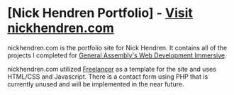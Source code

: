 # [Nick Hendren Portfolio] - [Visit nickhendren.com](http://www.nickhendren.com)

nickhendren.com is the portfolio site for Nick Hendren. It contains all of the projects I completed for [General Assembly's Web Development Immersive](https://generalassemb.ly/education/web-development-immersive).

nickhendren.com utilized [Freelancer](http://startbootstrap.com/template-overviews/freelancer/) as a template for the site and uses HTML/CSS and Javascript. There is a contact form using PHP that is currently unused and will be implemented in the near future.

